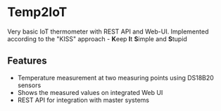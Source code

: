 # Temp2IoT
Very basic IoT thermometer with REST API and Web-UI. Implemented according to the "KISS" approach - **K**eep **I**t **S**imple and **S**tupid

## Features
* Temperature measurement at two measuring points using DS18B20 sensors
* Shows the measured values on integrated Web UI
* REST API for integration with master systems
